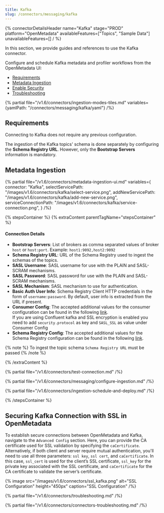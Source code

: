 ```yaml
---
title: Kafka
slug: /connectors/messaging/kafka
---
```


{% connectorDetailsHeader
name="Kafka"
stage="PROD"
platform="OpenMetadata"
availableFeatures=["Topics", "Sample Data"]
unavailableFeatures=[]
/ %}

In this section, we provide guides and references to use the Kafka connector.

Configure and schedule Kafka metadata and profiler workflows from the OpenMetadata UI:

- [Requirements](#requirements)
- [Metadata Ingestion](#metadata-ingestion)
- [Enable Security](#securing-kafka-connection-with-ssl-in-openmetadata)
- [Troubleshooting](#troubleshooting)

{% partial file="/v1.6/connectors/ingestion-modes-tiles.md" variables={yamlPath: "/connectors/messaging/kafka/yaml"} /%}

## Requirements

Connecting to Kafka does not require any previous configuration.

The ingestion of the Kafka topics' schema is done separately by configuring the **Schema Registry URL**. However, only the **Bootstrap Servers** information is mandatory.

## Metadata Ingestion

{% partial 
  file="/v1.6/connectors/metadata-ingestion-ui.md" 
  variables={
    connector: "Kafka", 
    selectServicePath: "/images/v1.6/connectors/kafka/select-service.png",
    addNewServicePath: "/images/v1.6/connectors/kafka/add-new-service.png",
    serviceConnectionPath: "/images/v1.6/connectors/kafka/service-connection.png",
} 
/%}

{% stepsContainer %}
{% extraContent parentTagName="stepsContainer" %}

#### Connection Details

- **Bootstrap Servers**: List of brokers as comma separated values of broker `host` or `host:port`. Example: `host1:9092,host2:9092`
- **Schema Registry URL**: URL of the Schema Registry used to ingest the schemas of the topics.
- **SASL Username**: SASL username for use with the PLAIN and SASL-SCRAM mechanisms.
- **SASL Password**: SASL password for use with the PLAIN and SASL-SCRAM mechanisms.
- **SASL Mechanism**: SASL mechanism to use for authentication.
- **Basic Auth User Info**: Schema Registry Client HTTP credentials in the form of `username:password`. By default, user info is extracted from the URL if present.
- **Consumer Config**: The accepted additional values for the consumer configuration can be found in the following [link](https://github.com/edenhill/librdkafka/blob/master/CONFIGURATION.md).  
If you are using Confluent kafka and SSL encryption is enabled you need to add `security.protocol` as key and `SASL_SSL` as value under Consumer Config
- **Schema Registry Config**: The accepted additional values for the Schema Registry configuration can be found in the following [link](https://docs.confluent.io/platform/current/clients/confluent-kafka-python/html/index.html#schemaregistryclient).

{% note %}
To ingest the topic schema `Schema Registry URL` must be passed
{% /note %}

{% /extraContent %}

{% partial file="/v1.6/connectors/test-connection.md" /%}

{% partial file="/v1.6/connectors/messaging/configure-ingestion.md" /%}

{% partial file="/v1.6/connectors/ingestion-schedule-and-deploy.md" /%}

{% /stepsContainer %}

## Securing Kafka Connection with SSL in OpenMetadata

To establish secure connections between OpenMetadata and Kafka, navigate to the `Advanced Config` section. Here, you can provide the CA certificate used for SSL validation by specifying the `caCertificate`. Alternatively, if both client and server require mutual authentication, you'll need to use all three parameters: `ssl key`, `ssl cert`, and `caCertificate`. In this case, `ssl_cert` is used for the client’s SSL certificate, `ssl_key` for the private key associated with the SSL certificate, and `caCertificate` for the CA certificate to validate the server’s certificate.

  {% image
  src="/images/v1.6/connectors/ssl_kafka.png"
  alt="SSL Configuration"
  height="450px"
  caption="SSL Configuration" /%}

{% partial file="/v1.6/connectors/troubleshooting.md" /%}

{% partial file="/v1.6/connectors/connectors-troubleshooting.md" /%}
